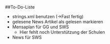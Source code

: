 ##To-Do-Liste

* strings.xml benutzen (->Fast fertig)
* gelesene News Artikel als gelesen markieren
* Mensaplan für GG und SWS
  * Hier fehlt noch Unterstützung der Schulen
* News für SWS
